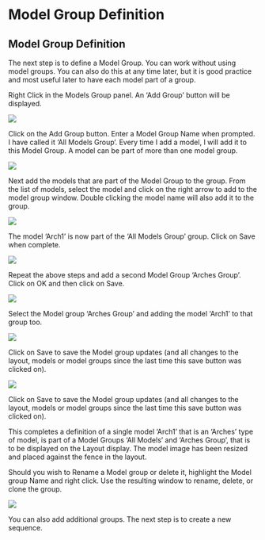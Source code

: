 # Model Group Definition

## Model Group Definition

The next step is to define a Model Group. You can work without using model groups. You can also do this at any time later, but it is good practice and most useful later to have each model part of a group.

Right Click in the Models Group panel. An ‘Add Group’ button will be displayed.

![](<../../.gitbook/assets/image (326) (1).png>)

Click on the Add Group button. Enter a Model Group Name when prompted. I have called it ‘All Models Group‘. Every time I add a model, I will add it to this Model Group. A model can be part of more than one model group.

![](<../../.gitbook/assets/image (70) (1).png>)

Next add the models that are part of the Model Group to the group. From the list of models, select the model and click on the right arrow to add to the model group window. Double clicking the model name will also add it to the group.

![](<../../.gitbook/assets/image (248).png>)

The model ‘Arch1’ is now part of the ‘All Models Group’ group. Click on Save when complete.

![](<../../.gitbook/assets/image (171).png>)

Repeat the above steps and add a second Model Group ‘Arches Group’. Click on OK and then click on Save.

![](<../../.gitbook/assets/image (313).png>)

Select the Model group ‘Arches Group’ and adding the model ‘Arch1’ to that group too.

![](<../../.gitbook/assets/image (308).png>)

Click on Save to save the Model group updates (and all changes to the layout, models or model groups since the last time this save button was clicked on).

![](<../../.gitbook/assets/image (86).png>)

Click on Save to save the Model group updates (and all changes to the layout, models or model groups since the last time this save button was clicked on).

This completes a definition of a single model ‘Arch1’ that is an ‘Arches’ type of model, is part of a Model Groups ‘All Models’ and ‘Arches Group’, that is to be displayed on the Layout display. The model image has been resized and placed against the fence in the layout.

Should you wish to Rename a Model group or delete it, highlight the Model group Name and right click. Use the resulting window to rename, delete, or clone the group.

![](<../../.gitbook/assets/image (195).png>)

You can also add additional groups. The next step is to create a new sequence.
